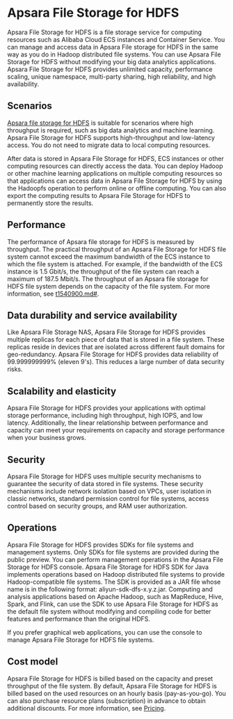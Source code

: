 # Apsara File Storage for HDFS

Apsara File Storage for HDFS is a file storage service for computing resources such as Alibaba Cloud ECS instances and Container Service. You can manage and access data in Apsara File storage for HDFS in the same way as you do in Hadoop distributed file systems. You can use Apsara File Storage for HDFS without modifying your big data analytics applications. Apsara File Storage for HDFS provides unlimited capacity, performance scaling, unique namespace, multi-party sharing, high reliability, and high availability.

## Scenarios

[Apsara file storage for HDFS](https://common-buy.aliyun.com/?spm=5176.cnalidfs.0.0.26ff6948V1RRyZ&commodityCode=dfsstd#/open) is suitable for scenarios where high throughput is required, such as big data analytics and machine learning. Apsara File Storage for HDFS supports high-throughput and low-latency access. You do not need to migrate data to local computing resources.

After data is stored in Apsara File Storage for HDFS, ECS instances or other computing resources can directly access the data. You can deploy Hadoop or other machine learning applications on multiple computing resources so that applications can access data in Apsara File Storage for HDFS by using the Hadoopfs operation to perform online or offline computing. You can also export the computing results to Apsara File Storage for HDFS to permanently store the results.

## Performance

The performance of Apsara file storage for HDFS is measured by throughput. The practical throughput of an Apsara File Storage for HDFS file system cannot exceed the maximum bandwidth of the ECS instance to which the file system is attached. For example, if the bandwidth of the ECS instance is 1.5 Gbit/s, the throughput of the file system can reach a maximum of 187.5 Mbit/s. The throughput of an Apsara file storage for HDFS file system depends on the capacity of the file system. For more information, see [t1540900.md\#]().

## Data durability and service availability

Like Apsara File Storage NAS, Apsara File Storage for HDFS provides multiple replicas for each piece of data that is stored in a file system. These replicas reside in devices that are isolated across different fault domains for geo-redundancy. Apsara File Storage for HDFS provides data reliability of 99.999999999% \(eleven 9's\). This reduces a large number of data security risks.

## Scalability and elasticity

Apsara File Storage for HDFS provides your applications with optimal storage performance, including high throughput, high IOPS, and low latency. Additionally, the linear relationship between performance and capacity can meet your requirements on capacity and storage performance when your business grows.

## Security

Apsara File Storage for HDFS uses multiple security mechanisms to guarantee the security of data stored in file systems. These security mechanisms include network isolation based on VPCs, user isolation in classic networks, standard permission control for file systems, access control based on security groups, and RAM user authorization.

## Operations

Apsara File Storage for HDFS provides SDKs for file systems and management systems. Only SDKs for file systems are provided during the public preview. You can perform management operations in the Apsara File Storage for HDFS console. Apsara File Storage for HDFS SDK for Java implements operations based on Hadoop distributed file systems to provide Hadoop-compatible file systems. The SDK is provided as a JAR file whose name is in the following format: aliyun-sdk-dfs-x.y.z.jar. Computing and analysis applications based on Apache Hadoop, such as MapReduce, Hive, Spark, and Flink, can use the SDK to use Apsara File Storage for HDFS as the default file system without modifying and compiling code for better features and performance than the original HDFS.

If you prefer graphical web applications, you can use the console to manage Apsara File Storage for HDFS file systems.

## Cost model

Apsara File Storage for HDFS is billed based on the capacity and preset throughput of the file system. By default, Apsara File Storage for HDFS is billed based on the used resources on an hourly basis \(pay-as-you-go\). You can also purchase resource plans \(subscription\) in advance to obtain additional discounts. For more information, see [Pricing](https://www.aliyun.com/price/product?spm=5176.8030368.1058477.32.133d3aa4UEi2fc#/alidfs/detail).

